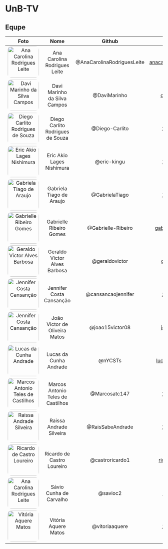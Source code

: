 # UnB-TV

## Equpe

| Foto | Nome | Github | Email | Matrícula |
|:----:|:----:|:------:|:-----:|:--------:|
| <img width="100px" style="border-radius:10%" src="https://github.com/AnaCarolinaRodriguesLeite.png" alt="Ana Carolina Rodrigues Leite"> | Ana Carolina Rodrigues Leite | @AnaCarolinaRodriguesLeite | anacarolinarodrigues480@gmail.com | 190101792 |
| <img width="100px" style="border-radius:10%" src="https://github.com/DaviMarinho.png" alt="Davi Marinho da Silva Campos"> | Davi Marinho da Silva Campos | @DaviMarinho | davii_marinho@hotmail.com | 190026600 |
| <img width="100px" style="border-radius:10%" src="https://github.com/Diego-Carlito.png" alt="Diego Carlito Rodrigues de Souza"> | Diego Carlito Rodrigues de Souza | @Diego-Carlito | <221007690@aluno.unb.br> | 221007690 |
| <img width="100px" style="border-radius:10%" src="https://github.com/eric-kingu.png" alt="Eric Akio Lages Nishimura"> | Eric Akio Lages Nishimura | @eric-kingu | <190105895@aluno.unb.br> | 190105895 |
| <img width="100px" style="border-radius:10%" src="https://github.com/GabrielaTiago.png" alt="Gabriela Tiago de Araujo"> | Gabriela Tiago de Araujo | @GabrielaTiago | <190028475@aluno.unb.br> | 190028475 |
| <img width="100px" style="border-radius:10%" src="https://github.com/Gabrielle-Ribeiro.png" alt="Gabrielle Ribeiro Gomes"> | Gabrielle Ribeiro Gomes | @Gabrielle-Ribeiro | gabrielleribeiro2010@gmail.com | 170011020 |
| <img width="100px" style="border-radius:10%" src="https://github.com/geraldovictor.png" alt="Geraldo Victor Alves Barbosa"> | Geraldo Victor Alves Barbosa | @geraldovictor | geraldovictor@outlook.com | 170011119 |
| <img width="100px" style="border-radius:10%" src="https://github.com/cansancaojennifer.png" alt="Jennifer Costa Cansanção"> | Jennifer Costa Cansanção | @cansancaojennifer | <221007733@aluno.unb.br> | 221007733 |
| <img width="100px" style="border-radius:10%" src="https://github.com/joao15victor08.png" alt="Jennifer Costa Cansanção"> | João Victor de Oliveira Matos | @joao15victor08 | joao15victor08@gmail.com | 170013987 |
| <img width="100px" style="border-radius:10%" src="https://github.com/nYCSTs.png" alt="Lucas da Cunha Andrade"> | Lucas da Cunha Andrade | @nYCSTs | lucascandrade14@hotmail.com | 180105256 |
| <img width="100px" style="border-radius:10%" src="https://github.com/Marcosatc147.png" alt="Marcos Antonio Teles de Castilhos"> | Marcos Antonio Teles de Castilhos | @Marcosatc147 | <221008300@aluno.unb.br> | 221008300 |
| <img width="100px" style="border-radius:10%" src="https://github.com/RaisSabeAndrade.png" alt="Raissa Andrade Silveira"> | Raissa Andrade Silveira | @RaisSabeAndrade | <221035077@aluno.unb.br> | 221035077 |
| <img width="100px" style="border-radius:10%" src="https://github.com/castroricardo1.png" alt="Ricardo de Castro Loureiro"> | Ricardo de Castro Loureiro | @castroricardo1 | ricardoloureiro75@gmail.com | 200043111 |
| <img width="100px" style="border-radius:10%" src="https://github.com/savioc2.png" alt="Ana Carolina Rodrigues Leite"> | Sávio Cunha de Carvalho | @savioc2 | saviocunha61@gmail.com | 180130889 |
| <img width="100px" style="border-radius:10%" src="https://github.com/vitoriaaquere.png" alt="Vitória Aquere Matos"> | Vitória Aquere Matos | @vitoriaaquere | <190096616@aluno.unb.br> | 190096616 |

